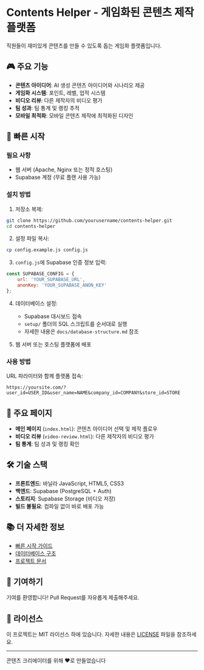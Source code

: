 # Contents Helper - 게임화된 콘텐츠 제작 플랫폼

직원들이 재미있게 콘텐츠를 만들 수 있도록 돕는 게임화 플랫폼입니다.

## 🎮 주요 기능

- **콘텐츠 아이디어**: AI 생성 콘텐츠 아이디어와 시나리오 제공
- **게임화 시스템**: 포인트, 레벨, 업적 시스템
- **비디오 리뷰**: 다른 제작자의 비디오 평가
- **팀 성과**: 팀 통계 및 랭킹 추적
- **모바일 최적화**: 모바일 콘텐츠 제작에 최적화된 디자인

## 🚀 빠른 시작

### 필요 사항

- 웹 서버 (Apache, Nginx 또는 정적 호스팅)
- Supabase 계정 (무료 플랜 사용 가능)

### 설치 방법

1. 저장소 복제:
```bash
git clone https://github.com/yourusername/contents-helper.git
cd contents-helper
```

2. 설정 파일 복사:
```bash
cp config.example.js config.js
```

3. `config.js`에 Supabase 인증 정보 입력:
```javascript
const SUPABASE_CONFIG = {
    url: 'YOUR_SUPABASE_URL',
    anonKey: 'YOUR_SUPABASE_ANON_KEY'
};
```

4. 데이터베이스 설정:
   - Supabase 대시보드 접속
   - `setup/` 폴더의 SQL 스크립트를 순서대로 실행
   - 자세한 내용은 `docs/database-structure.md` 참조

5. 웹 서버 또는 호스팅 플랫폼에 배포

### 사용 방법

URL 파라미터와 함께 플랫폼 접속:
```
https://yoursite.com/?user_id=USER_ID&user_name=NAME&company_id=COMPANY&store_id=STORE
```

## 📱 주요 페이지

- **메인 페이지** (`index.html`): 콘텐츠 아이디어 선택 및 제작 플로우
- **비디오 리뷰** (`video-review.html`): 다른 제작자의 비디오 평가
- **팀 통계**: 팀 성과 및 랭킹 확인

## 🛠️ 기술 스택

- **프론트엔드**: 바닐라 JavaScript, HTML5, CSS3
- **백엔드**: Supabase (PostgreSQL + Auth)
- **스토리지**: Supabase Storage (비디오 저장)
- **빌드 불필요**: 컴파일 없이 바로 배포 가능

## 📚 더 자세한 정보

- [빠른 시작 가이드](QUICK_START.md)
- [데이터베이스 구조](docs/database-structure.md)
- [프로젝트 문서](docs/README.md)

## 🤝 기여하기

기여를 환영합니다! Pull Request를 자유롭게 제출해주세요.

## 📝 라이선스

이 프로젝트는 MIT 라이선스 하에 있습니다. 자세한 내용은 [LICENSE](LICENSE) 파일을 참조하세요.

---

콘텐츠 크리에이터를 위해 ❤️로 만들었습니다
